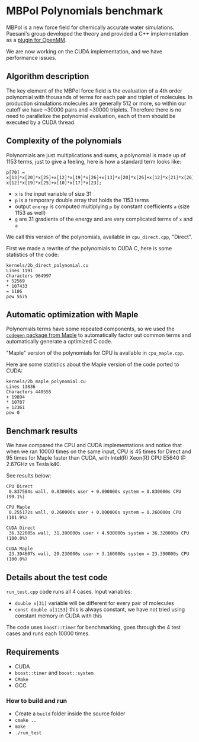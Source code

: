 MBPol Polynomials benchmark
===========================

MBPol is a new force field for chemically accurate water simulations.
Paesani's group developed the theory and provided a C++ implementation as a [plugin for OpenMM](https://github.com/paesanilab/mbpol_openmm_plugin).

We are now working on the CUDA implementation, and we have performance issues.

## Algorithm description

The key element of the MBPol force field is the evaluation of a 4th order polynomial with thousands of terms for each pair and triplet of molecules. In production simulations molecules are generally 512 or more, so within our cutoff we have ~30000 pairs and ~30000 triplets.
Therefore there is no need to parallelize the polynomial evaluation, each of them should be executed by a CUDA thread.

## Complexity of the polynomials

Polynomials are just multiplications and sums, a polynomial is made up of 1153 terms, just to give a feeling, here is how a standard term looks like:

    p[70] = x[13]*x[20]*x[25]+x[12]*x[19]*x[26]+x[13]*x[20]*x[26]+x[12]*x[21]*x[26]+x[10]*x[15]*x[23]+x[11]*x[18]*x[23]+x[13]*x[22]*x[25]+x[11]*x[16]*x[23]+x[13]*x[22]*x[26]+x[10]*x[17]*x[24]+x[11]*x[18]*x[24]+x[10]*x[15]*x[24]+x[12]*x[21]*x[25]+x[11]*x[16]*x[24]+ x[12]*x[19]*x[25]+x[10]*x[17]*x[23];
    
* `x` is the input variable of size 31
* `p` is a temporary double array that holds the 1153 terms
* output `energy` is computed multiplying `p` by constant coefficients `a` (size 1153 as well)
* `g` are 31 gradients of the energy and are very complicated terms of `x` and `a`

We call this version of the polynomials, available in `cpu_direct.cpp`, "Direct".

First we made a rewrite of the polynomials to CUDA C, here is some statistics of the code:

```
kernels/2b_direct_polynomial.cu
Lines 1191
Characters 964997
+ 52569
* 107433
= 1186
pow 5575
```

## Automatic optimization with Maple

Polynomials terms have some repeated components, so we used the [`codegen` package from Maple](http://www.maplesoft.com/support/help/maple/view.aspx?path=codegen) to automatically factor out common terms and automatically generate a optimized C code.

"Maple" version of the polynomials for CPU is available in `cpu_maple.cpp`.

Here are some statistics about the Maple version of the code ported to CUDA:

```
kernels/2b_maple_polynomial.cu
Lines 13836
Characters 440555
+ 19894
* 10707
= 12361
pow 0
```
## Benchmark results

We have compared the CPU and CUDA implementations and notice that when we ran 10000 times on the same input, CPU is 45 times for Direct and 95 times for Maple faster than CUDA, with Intel(R) Xeon(R) CPU E5640 @ 2.67GHz vs Tesla k40.

See results below:

```
CPU Direct
 0.837584s wall, 0.830000s user + 0.000000s system = 0.830000s CPU (99.1%)

CPU Maple
 0.255172s wall, 0.260000s user + 0.000000s system = 0.260000s CPU (101.9%)

CUDA Direct
 36.322605s wall, 31.390000s user + 4.930000s system = 36.320000s CPU (100.0%)

CUDA Maple
 23.394607s wall, 20.230000s user + 3.160000s system = 23.390000s CPU (100.0%)
```

## Details about the test code

`run_test.cpp` code runs all 4 cases. Input variables:

* `double x[31]` variable will be different for every pair of molecules
* `const double a[1153]` this is always constant, we have not tried using constant memory in CUDA with this

The code uses `boost::timer` for benchmarking, goes through the 4 test cases and runs each 10000 times.

## Requirements

* CUDA
* `boost::timer` and `boost::system`
* `CMake`
* GCC

### How to build and run

* Create a `build` folder inside the source folder
* `cmake ..`
* `make`
* `./run_test`
